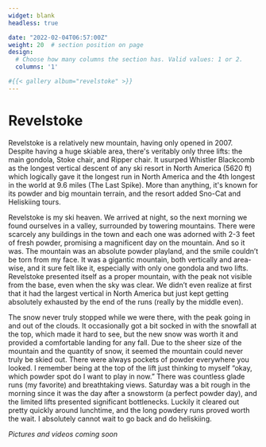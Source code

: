 ```yaml
---
widget: blank
headless: true

date: "2022-02-04T06:57:00Z"
weight: 20  # section position on page
design:
  # Choose how many columns the section has. Valid values: 1 or 2.
  columns: '1'

#{{< gallery album="revelstoke" >}}
---
```


# Revelstoke
Revelstoke is a relatively new mountain, having only opened in 2007. Despite having a huge skiable area, there's veritably only three lifts: the main gondola, Stoke chair, and Ripper chair. It usurped Whistler Blackcomb as the longest vertical descent of any ski resort in North America (5620 ft) which logically gave it the longest run in North America and the 4th longest in the world at 9.6 miles (The Last Spike). More than anything, it's known for its powder and big mountain terrain, and the resort added Sno-Cat and Heliskiing tours. 

Revelstoke is my ski heaven. We arrived at night, so the next morning we found ourselves in a valley, surrounded by towering mountains. There were scarcely any buildings in the town and each one was adorned with 2-3 feet of fresh powder, promising a magnificent day on the mountain. And so it was. The mountain was an absolute powder playland, and the smile couldn’t be torn from my face. It was a gigantic mountain, both vertically and area-wise, and it sure felt like it, especially with only one gondola and two lifts. Revelstoke presented itself as a proper mountain, with the peak not visible from the base, even when the sky was clear. We didn’t even realize at first that it had the largest vertical in North America but just kept getting absolutely exhausted by the end of the runs (really by the middle even). 

The snow never truly stopped while we were there, with the peak going in and out of the clouds. It occasionally got a bit socked in with the snowfall at the top, which made it hard to see, but the new snow was worth it and provided a comfortable landing for any fall. Due to the sheer size of the mountain and the quantity of snow, it seemed the mountain could never truly be skied out. There were always pockets of powder everywhere you looked. I remember being at the top of the lift just thinking to myself “okay, which powder spot do I want to play in now.” There was countless glade runs (my favorite) and breathtaking views. Saturday was a bit rough in the morning since it was the day after a snowstorm (a perfect powder day), and the limited lifts presented significant bottlenecks. Luckily it cleared out pretty quickly around lunchtime, and the long powdery runs proved worth the wait. I absolutely cannot wait to go back and do heliskiing.

*Pictures and videos coming soon*
<figure src="revelstoke.jpeg" width="400" height="300">

